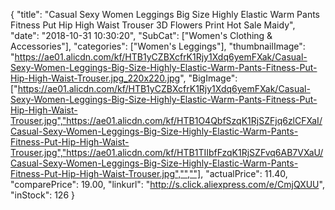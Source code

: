 {
	"title": "Casual Sexy Women Leggings Big Size Highly Elastic Warm Pants Fitness Put Hip High Waist Trouser 3D Flowers Print Hot Sale Maidy",
	"date": "2018-10-31 10:30:20",
	"SubCat": ["Women's Clothing & Accessories"],
	"categories": ["Women's Leggings"],
	"thumbnailImage": "https://ae01.alicdn.com/kf/HTB1yCZBXcfrK1Rjy1Xdq6yemFXak/Casual-Sexy-Women-Leggings-Big-Size-Highly-Elastic-Warm-Pants-Fitness-Put-Hip-High-Waist-Trouser.jpg_220x220.jpg",
	"BigImage": ["https://ae01.alicdn.com/kf/HTB1yCZBXcfrK1Rjy1Xdq6yemFXak/Casual-Sexy-Women-Leggings-Big-Size-Highly-Elastic-Warm-Pants-Fitness-Put-Hip-High-Waist-Trouser.jpg","https://ae01.alicdn.com/kf/HTB1O4QbfSzqK1RjSZFjq6zlCFXaI/Casual-Sexy-Women-Leggings-Big-Size-Highly-Elastic-Warm-Pants-Fitness-Put-Hip-High-Waist-Trouser.jpg","https://ae01.alicdn.com/kf/HTB1TIIbfFzqK1RjSZFvq6AB7VXaU/Casual-Sexy-Women-Leggings-Big-Size-Highly-Elastic-Warm-Pants-Fitness-Put-Hip-High-Waist-Trouser.jpg","",""],
	"actualPrice": 11.40,
	"comparePrice": 19.00,
	"linkurl": "http://s.click.aliexpress.com/e/CmjQXUU",
	"inStock": 126
}
